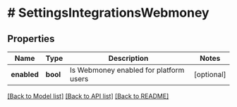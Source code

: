 # # SettingsIntegrationsWebmoney

## Properties

Name | Type | Description | Notes
------------ | ------------- | ------------- | -------------
**enabled** | **bool** | Is Webmoney enabled for platform users | [optional] 

[[Back to Model list]](../../README.md#documentation-for-models) [[Back to API list]](../../README.md#documentation-for-api-endpoints) [[Back to README]](../../README.md)


